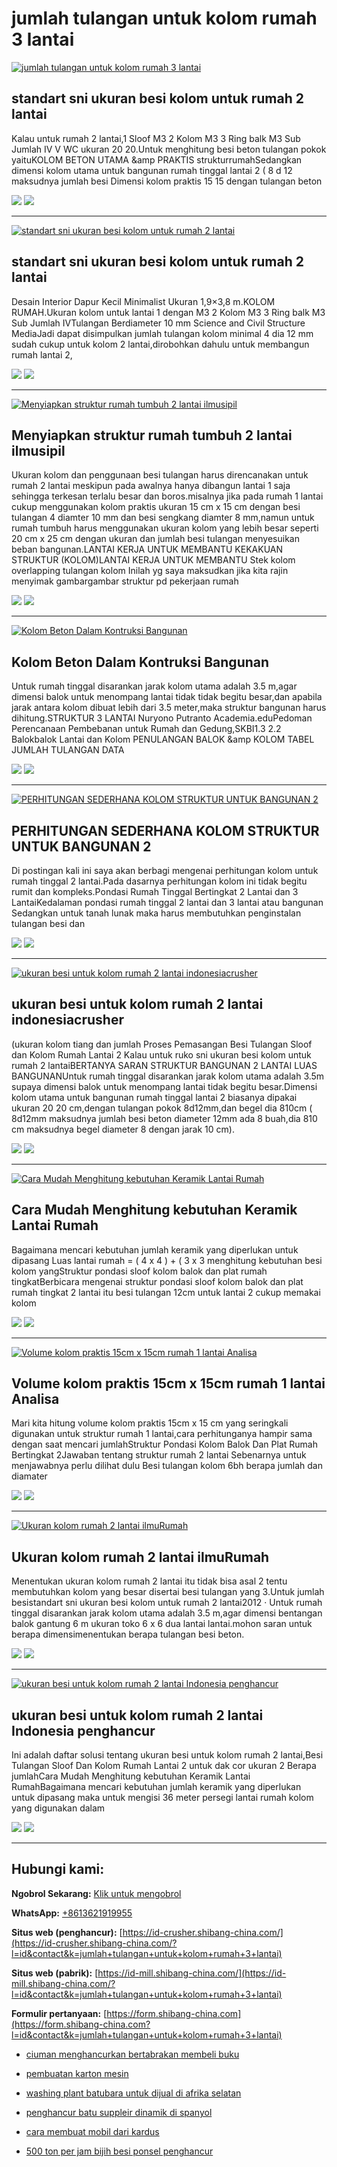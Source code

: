 # jumlah tulangan untuk kolom rumah 3 lantai

<a href="https://swt.shibang-china.com/?l=id&img&k=jumlah+tulangan+untuk+kolom+rumah+3+lantai" target="_blank">![jumlah tulangan untuk kolom rumah 3 lantai](http://static.shibang-china.com/all-800x300/864.jpg)</a>

## standart sni ukuran besi kolom untuk rumah 2 lantai
Kalau untuk rumah 2 lantai,1 Sloof M3 2 Kolom M3 3 Ring balk M3 Sub Jumlah IV V WC ukuran 20 20.Untuk menghitung besi beton tulangan pokok yaituKOLOM BETON UTAMA &amp PRAKTIS strukturrumahSedangkan dimensi kolom utama untuk bangunan rumah tinggal lantai 2 ( 8 d 12 maksudnya jumlah besi Dimensi kolom praktis 15 15 dengan tulangan beton


<a href="https://whatsapp.shibangsoft.com/WhatsApp.php" target="_blank" title="WhatsApp">![](http://static.shibang-china.com/icon/whatsapp.png)</a> <a href="https://swt.shibang-china.com/?l=id&icon&k=jumlah+tulangan+untuk+kolom+rumah+3+lantai" target="_blank">![](http://static.shibang-china.com/icon/chat-id.png)</a>

---

<a href="https://swt.shibang-china.com/?l=id&img&k=jumlah+tulangan+untuk+kolom+rumah+3+lantai" target="_blank">![standart sni ukuran besi kolom untuk rumah 2 lantai](http://static.shibang-china.com/all-800x300/357.jpg)</a>

## standart sni ukuran besi kolom untuk rumah 2 lantai
Desain Interior Dapur Kecil Minimalist Ukuran 1,9×3,8 m.KOLOM RUMAH.Ukuran kolom untuk lantai 1 dengan M3 2 Kolom M3 3 Ring balk M3 Sub Jumlah IVTulangan Berdiameter 10 mm Science and Civil Structure MediaJadi dapat disimpulkan jumlah tulangan kolom minimal 4 dia 12 mm sudah cukup untuk kolom 2 lantai,dirobohkan dahulu untuk membangun rumah lantai 2,


<a href="https://whatsapp.shibangsoft.com/WhatsApp.php" target="_blank" title="WhatsApp">![](http://static.shibang-china.com/icon/whatsapp.png)</a> <a href="https://swt.shibang-china.com/?l=id&icon&k=jumlah+tulangan+untuk+kolom+rumah+3+lantai" target="_blank">![](http://static.shibang-china.com/icon/chat-id.png)</a>

---

<a href="https://swt.shibang-china.com/?l=id&img&k=jumlah+tulangan+untuk+kolom+rumah+3+lantai" target="_blank">![Menyiapkan struktur rumah tumbuh 2 lantai ilmusipil](http://static.shibang-china.com/all-800x300/412.jpg)</a>

## Menyiapkan struktur rumah tumbuh 2 lantai ilmusipil
Ukuran kolom dan penggunaan besi tulangan harus direncanakan untuk rumah 2 lantai meskipun pada awalnya hanya dibangun lantai 1 saja sehingga terkesan terlalu besar dan boros.misalnya jika pada rumah 1 lantai cukup menggunakan kolom praktis ukuran 15 cm x 15 cm dengan besi tulangan 4 diamter 10 mm dan besi sengkang diamter 8 mm,namun untuk rumah tumbuh harus menggunakan ukuran kolom yang lebih besar seperti 20 cm x 25 cm dengan ukuran dan jumlah besi tulangan menyesuikan beban bangunan.LANTAI KERJA UNTUK MEMBANTU KEKAKUAN STRUKTUR (KOLOM)LANTAI KERJA UNTUK MEMBANTU Stek kolom overlapping tulangan kolom Inilah yg saya maksudkan jika kita rajin menyimak gambargambar struktur pd pekerjaan rumah


<a href="https://whatsapp.shibangsoft.com/WhatsApp.php" target="_blank" title="WhatsApp">![](http://static.shibang-china.com/icon/whatsapp.png)</a> <a href="https://swt.shibang-china.com/?l=id&icon&k=jumlah+tulangan+untuk+kolom+rumah+3+lantai" target="_blank">![](http://static.shibang-china.com/icon/chat-id.png)</a>

---

<a href="https://swt.shibang-china.com/?l=id&img&k=jumlah+tulangan+untuk+kolom+rumah+3+lantai" target="_blank">![Kolom Beton Dalam Kontruksi Bangunan](http://static.shibang-china.com/all-800x300/1165.jpg)</a>

## Kolom Beton Dalam Kontruksi Bangunan
Untuk rumah tinggal disarankan jarak kolom utama adalah 3.5 m,agar dimensi balok untuk menompang lantai tidak tidak begitu besar,dan apabila jarak antara kolom dibuat lebih dari 3.5 meter,maka struktur bangunan harus dihitung.STRUKTUR 3 LANTAI Nuryono Putranto Academia.eduPedoman Perencanaan Pembebanan untuk Rumah dan Gedung,SKBI1.3 2.2 Balokbalok Lantai dan Kolom PENULANGAN BALOK &amp KOLOM TABEL JUMLAH TULANGAN DATA


<a href="https://whatsapp.shibangsoft.com/WhatsApp.php" target="_blank" title="WhatsApp">![](http://static.shibang-china.com/icon/whatsapp.png)</a> <a href="https://swt.shibang-china.com/?l=id&icon&k=jumlah+tulangan+untuk+kolom+rumah+3+lantai" target="_blank">![](http://static.shibang-china.com/icon/chat-id.png)</a>

---

<a href="https://swt.shibang-china.com/?l=id&img&k=jumlah+tulangan+untuk+kolom+rumah+3+lantai" target="_blank">![PERHITUNGAN SEDERHANA KOLOM STRUKTUR UNTUK BANGUNAN 2](http://static.shibang-china.com/all-800x300/1418.jpg)</a>

## PERHITUNGAN SEDERHANA KOLOM STRUKTUR UNTUK BANGUNAN 2
Di postingan kali ini saya akan berbagi mengenai perhitungan kolom untuk rumah tinggal 2 lantai.Pada dasarnya perhitungan kolom ini tidak begitu rumit dan kompleks.Pondasi Rumah Tinggal Bertingkat 2 Lantai dan 3 LantaiKedalaman pondasi rumah tinggal 2 lantai dan 3 lantai atau bangunan Sedangkan untuk tanah lunak maka harus membutuhkan penginstalan tulangan besi dan


<a href="https://whatsapp.shibangsoft.com/WhatsApp.php" target="_blank" title="WhatsApp">![](http://static.shibang-china.com/icon/whatsapp.png)</a> <a href="https://swt.shibang-china.com/?l=id&icon&k=jumlah+tulangan+untuk+kolom+rumah+3+lantai" target="_blank">![](http://static.shibang-china.com/icon/chat-id.png)</a>

---

<a href="https://swt.shibang-china.com/?l=id&img&k=jumlah+tulangan+untuk+kolom+rumah+3+lantai" target="_blank">![ukuran besi untuk kolom rumah 2 lantai indonesiacrusher](http://static.shibang-china.com/all-800x300/658.jpg)</a>

## ukuran besi untuk kolom rumah 2 lantai indonesiacrusher
(ukuran kolom tiang dan jumlah Proses Pemasangan Besi Tulangan Sloof dan Kolom Rumah Lantai 2 Kalau untuk ruko sni ukuran besi kolom untuk rumah 2 lantaiBERTANYA SARAN STRUKTUR BANGUNAN 2 LANTAI LUAS BANGUNANUntuk rumah tinggal disarankan jarak kolom utama adalah 3.5m supaya dimensi balok untuk menompang lantai tidak begitu besar.Dimensi kolom utama untuk bangunan rumah tinggal lantai 2 biasanya dipakai ukuran 20 20 cm,dengan tulangan pokok 8d12mm,dan begel dia 810cm ( 8d12mm maksudnya jumlah besi beton diameter 12mm ada 8 buah,dia 810 cm maksudnya begel diameter 8 dengan jarak 10 cm).


<a href="https://whatsapp.shibangsoft.com/WhatsApp.php" target="_blank" title="WhatsApp">![](http://static.shibang-china.com/icon/whatsapp.png)</a> <a href="https://swt.shibang-china.com/?l=id&icon&k=jumlah+tulangan+untuk+kolom+rumah+3+lantai" target="_blank">![](http://static.shibang-china.com/icon/chat-id.png)</a>

---

<a href="https://swt.shibang-china.com/?l=id&img&k=jumlah+tulangan+untuk+kolom+rumah+3+lantai" target="_blank">![Cara Mudah Menghitung kebutuhan Keramik Lantai Rumah](http://static.shibang-china.com/all-800x300/1015.jpg)</a>

## Cara Mudah Menghitung kebutuhan Keramik Lantai Rumah
Bagaimana mencari kebutuhan jumlah keramik yang diperlukan untuk dipasang Luas lantai rumah = ( 4 x 4 ) + ( 3 x 3 menghitung kebutuhan besi kolom yangStruktur pondasi sloof kolom balok dan plat rumah tingkatBerbicara mengenai struktur pondasi sloof kolom balok dan plat rumah tingkat 2 lantai itu besi tulangan 12cm untuk lantai 2 cukup memakai kolom


<a href="https://whatsapp.shibangsoft.com/WhatsApp.php" target="_blank" title="WhatsApp">![](http://static.shibang-china.com/icon/whatsapp.png)</a> <a href="https://swt.shibang-china.com/?l=id&icon&k=jumlah+tulangan+untuk+kolom+rumah+3+lantai" target="_blank">![](http://static.shibang-china.com/icon/chat-id.png)</a>

---

<a href="https://swt.shibang-china.com/?l=id&img&k=jumlah+tulangan+untuk+kolom+rumah+3+lantai" target="_blank">![Volume kolom praktis 15cm x 15cm rumah 1 lantai Analisa](http://static.shibang-china.com/all-800x300/559.jpg)</a>

## Volume kolom praktis 15cm x 15cm rumah 1 lantai Analisa
Mari kita hitung volume kolom praktis 15cm x 15 cm yang seringkali digunakan untuk struktur rumah 1 lantai,cara perhitunganya hampir sama dengan saat mencari jumlahStruktur Pondasi Kolom Balok Dan Plat Rumah Bertingkat 2Jawaban tentang struktur rumah 2 lantai Sebenarnya untuk menjawabnya perlu dilihat dulu Besi tulangan kolom 6bh berapa jumlah dan diamater


<a href="https://whatsapp.shibangsoft.com/WhatsApp.php" target="_blank" title="WhatsApp">![](http://static.shibang-china.com/icon/whatsapp.png)</a> <a href="https://swt.shibang-china.com/?l=id&icon&k=jumlah+tulangan+untuk+kolom+rumah+3+lantai" target="_blank">![](http://static.shibang-china.com/icon/chat-id.png)</a>

---

<a href="https://swt.shibang-china.com/?l=id&img&k=jumlah+tulangan+untuk+kolom+rumah+3+lantai" target="_blank">![Ukuran kolom rumah 2 lantai ilmuRumah](http://static.shibang-china.com/all-800x300/385.jpg)</a>

## Ukuran kolom rumah 2 lantai ilmuRumah
Menentukan ukuran kolom rumah 2 lantai itu tidak bisa asal 2 tentu membutuhkan kolom yang besar disertai besi tulangan yang 3.Untuk jumlah besistandart sni ukuran besi kolom untuk rumah 2 lantai2012 · Untuk rumah tinggal disarankan jarak kolom utama adalah 3.5 m,agar dimensi bentangan balok gantung 6 m ukuran toko 6 x 6 dua lantai lantai.mohon saran untuk berapa dimensimenentukan berapa tulangan besi beton.


<a href="https://whatsapp.shibangsoft.com/WhatsApp.php" target="_blank" title="WhatsApp">![](http://static.shibang-china.com/icon/whatsapp.png)</a> <a href="https://swt.shibang-china.com/?l=id&icon&k=jumlah+tulangan+untuk+kolom+rumah+3+lantai" target="_blank">![](http://static.shibang-china.com/icon/chat-id.png)</a>

---

<a href="https://swt.shibang-china.com/?l=id&img&k=jumlah+tulangan+untuk+kolom+rumah+3+lantai" target="_blank">![ukuran besi untuk kolom rumah 2 lantai Indonesia penghancur](http://static.shibang-china.com/all-800x300/1234.jpg)</a>

## ukuran besi untuk kolom rumah 2 lantai Indonesia penghancur
Ini adalah daftar solusi tentang ukuran besi untuk kolom rumah 2 lantai,Besi Tulangan Sloof Dan Kolom Rumah Lantai 2 untuk dak cor ukuran 2 Berapa jumlahCara Mudah Menghitung kebutuhan Keramik Lantai RumahBagaimana mencari kebutuhan jumlah keramik yang diperlukan untuk dipasang maka untuk mengisi 36 meter persegi lantai rumah kolom yang digunakan dalam


<a href="https://whatsapp.shibangsoft.com/WhatsApp.php" target="_blank" title="WhatsApp">![](http://static.shibang-china.com/icon/whatsapp.png)</a> <a href="https://swt.shibang-china.com/?l=id&icon&k=jumlah+tulangan+untuk+kolom+rumah+3+lantai" target="_blank">![](http://static.shibang-china.com/icon/chat-id.png)</a>

---
## Hubungi kami:

**Ngobrol Sekarang:** [Klik untuk mengobrol](https://swt.shibang-china.com?l=id&contact&k=jumlah+tulangan+untuk+kolom+rumah+3+lantai)

**WhatsApp:**  [+8613621919955](https://whatsapp.shibangsoft.com/WhatsApp.php)

**Situs web (penghancur):** [https://id-crusher.shibang-china.com/](https://id-crusher.shibang-china.com/?l=id&contact&k=jumlah+tulangan+untuk+kolom+rumah+3+lantai)

**Situs web (pabrik):** [https://id-mill.shibang-china.com/](https://id-mill.shibang-china.com/?l=id&contact&k=jumlah+tulangan+untuk+kolom+rumah+3+lantai)

**Formulir pertanyaan:** [https://form.shibang-china.com](https://form.shibang-china.com?l=id&contact&k=jumlah+tulangan+untuk+kolom+rumah+3+lantai)

* [ciuman menghancurkan bertabrakan membeli buku](../33/ciuman%20menghancurkan%20bertabrakan%20membeli%20buku.md)

* [pembuatan karton mesin](../39/pembuatan%20karton%20mesin.md)

* [washing plant batubara untuk dijual di afrika selatan](../31/washing%20plant%20batubara%20untuk%20dijual%20di%20afrika%20selatan.md)

* [penghancur batu suppleir dinamik di spanyol](../39/penghancur%20batu%20suppleir%20dinamik%20di%20spanyol.md)

* [cara membuat mobil dari kardus](../33/cara%20membuat%20mobil%20dari%20kardus.md)

* [500 ton per jam bijih besi ponsel penghancur](../35/500%20ton%20per%20jam%20bijih%20besi%20ponsel%20penghancur.md)